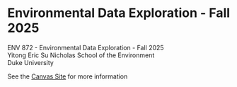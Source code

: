 # Environmental Data Exploration - Fall 2025
ENV 872 - Environmental Data Exploration - Fall 2025  
Yitong Eric Su
Nicholas School of the Environment  
Duke University  

See the [Canvas Site](https://canvas.duke.edu/courses/62351) for more information
